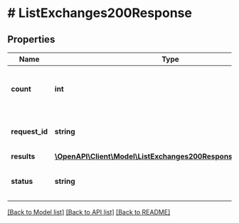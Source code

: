 # # ListExchanges200Response

## Properties

Name | Type | Description | Notes
------------ | ------------- | ------------- | -------------
**count** | **int** | The total number of results for this request. | [optional]
**request_id** | **string** | A request ID assigned by the server. |
**results** | [**\OpenAPI\Client\Model\ListExchanges200ResponseResultsInner[]**](ListExchanges200ResponseResultsInner.md) |  | [optional]
**status** | **string** | The status of this request&#39;s response. |

[[Back to Model list]](../../README.md#models) [[Back to API list]](../../README.md#endpoints) [[Back to README]](../../README.md)
